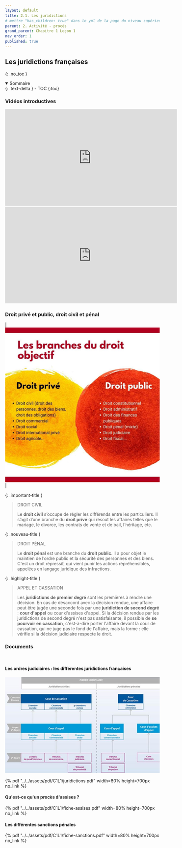 ```yaml
---
layout: default
title: 2.1. Les juridictions
# mettre "has_children: true" dans le yml de la page du niveau supérieur
parent: 2. Activité - procès
grand_parent: Chapitre 1 Leçon 1
nav_order: 1
published: true
---
```

## Les juridictions françaises
{: .no_toc }

<details open markdown="block">
  <summary>
    Sommaire
  </summary>
  {: .text-delta }
- TOC
{:toc}
</details>

### Vidéos introductives

<iframe width="560" height="315" src="https://www.youtube.com/embed/jqEsqJ73Ef8" title="YouTube video player" frameborder="0" allow="accelerometer; autoplay; clipboard-write; encrypted-media; gyroscope; picture-in-picture; web-share" allowfullscreen></iframe>

<iframe width="560" height="315" src="https://www.youtube.com/embed/YJzSbo8tpzY" title="YouTube video player" frameborder="0" allow="accelerometer; autoplay; clipboard-write; encrypted-media; gyroscope; picture-in-picture; web-share" allowfullscreen></iframe>

### Droit privé et public, droit civil et pénal

|  ![schema](/assets/img/schemadroit.png)    |

{: .important-title }
> DROIT CIVIL
>
> Le **droit civil** s’occupe de régler les différends entre les particuliers.  Il s’agit d’une branche du **droit privé** qui résout les affaires telles que le mariage, le divorce, les contrats de vente et de bail, l’héritage, etc.

{: .nouveau-title }
> DROIT PÉNAL
>
> Le **droit pénal** est une branche du **droit public**. Il a pour objet le maintien de l’ordre public et la sécurité des personnes et des biens. C'est un droit répressif, qui vient punir les actions répréhensibles, appelées en langage juridique des infractions.

{: .highlight-title }
> APPEL ET CASSATION
>
> Les **juridictions de premier degré** sont les premières à rendre une décision. En cas de désaccord avec la décision rendue, une affaire peut être jugée une seconde fois par une **juridiction de second degré** : **cour d'appel** ou cour d'assises d'appel. Si la décision rendue par les juridictions de second degré n'est pas satisfaisante, il possible de **se pourvoir en cassation**, c'est-à-dire porter l'affaire devant la cour de cassation, qui ne juge pas le fond de l'affaire, mais la forme : elle vérifie si la décision judiciaire respecte le droit.

### Documents
<br>

#### Les ordres judiciaires : les différentes juridictions françaises

![ordre judiciaire](/assets/img/ordre-judiciaire.png)

{% pdf "../../assets/pdf/C1L1/juridictions.pdf" width=80% height=700px no_link %}

#### Qu'est-ce qu'un procès d'assises ?

{% pdf "../../assets/pdf/C1L1/fiche-assises.pdf" width=80% height=700px no_link %}

#### Les différentes sanctions pénales

{% pdf "../../assets/pdf/C1L1/fiche-sanctions.pdf" width=80% height=700px no_link %}